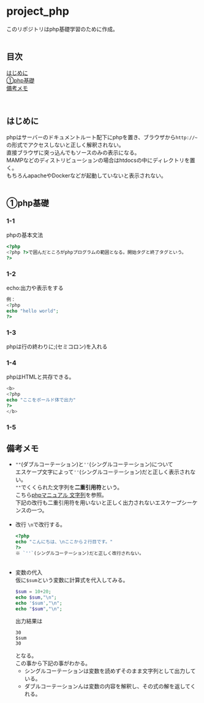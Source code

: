 # project_php
このリポジトリはphp基礎学習のために作成。</br>
</br>

## 目次
[はじめに](#はじめに)</br>
[①php基礎](#①php基礎)</br>
[備考メモ](#備考メモ)</br>

</br>


## はじめに
phpはサーバーのドキュメントルート配下にphpを置き、ブラウザから`http://~`の形式でアクセスしないと正しく解釈されない。</br>
直接ブラウザに突っ込んでもソースのみの表示になる。</br>
MAMPなどのディストリビューションの場合はhtdocsの中にディレクトリを置く。</br>
もちろんapacheやDockerなどが起動していないと表示されない。</br>
</br>

## ①php基礎
### 1-1
phpの基本文法
```php
<?php
<?php ?>で囲んだところがphpプログラムの範囲となる。開始タグと終了タグという。
?>
```

### 1-2
echo:出力や表示をする</br>
```php
例：
<?php
echo "hello world";
?>
```

### 1-3
phpは行の終わりに;(セミコロン)を入れる

### 1-4
phpはHTMLと共存できる。
```php
<b>
<?php
echo "ここをボールド体で出力"
?>
</b>
```

### 1-5


## 備考メモ
- `""`(ダブルコーテーション)と`''`(シングルコーテーション)について</br>
  エスケープ文字によって`''`(シングルコーテーション)だと正しく表示されない。</br>
  `""`でくくられた文字列を**二重引用符**という。</br>
  こちら[phpマニュアル 文字列](https://www.php.net/manual/ja/language.types.string.php)を参照。</br>
  下記の改行も二重引用符を用いないと正しく出力されないエスケープシーケンスの一つ。</br>
  </br>
- 改行
  `\n`で改行する。
  ```php
  <?php 
  echo "こんにちは、\nここから２行目です。"
  ?>
  ※ `''`(シングルコーテーション)だと正しく改行されない。
  ```
  </br>
- 変数の代入</br>
  仮に`$sum`という変数に計算式を代入してみる。</br>
  ```php
  $sum = 10+20;
  echo $sum,"\n";
  echo '$sum',"\n";
  echo "$sum","\n";
  ```
  出力結果は
  ```
  30
  $sum
  30
  ```
  となる。</br>
  この事から下記の事がわかる。</br>
  - シングルコーテーションは変数を読めずそのまま文字列として出力している。</br>
  - ダブルコーテーションんは変数の内容を解釈し、その式の解を返してくれる。</br>
  </br>
  